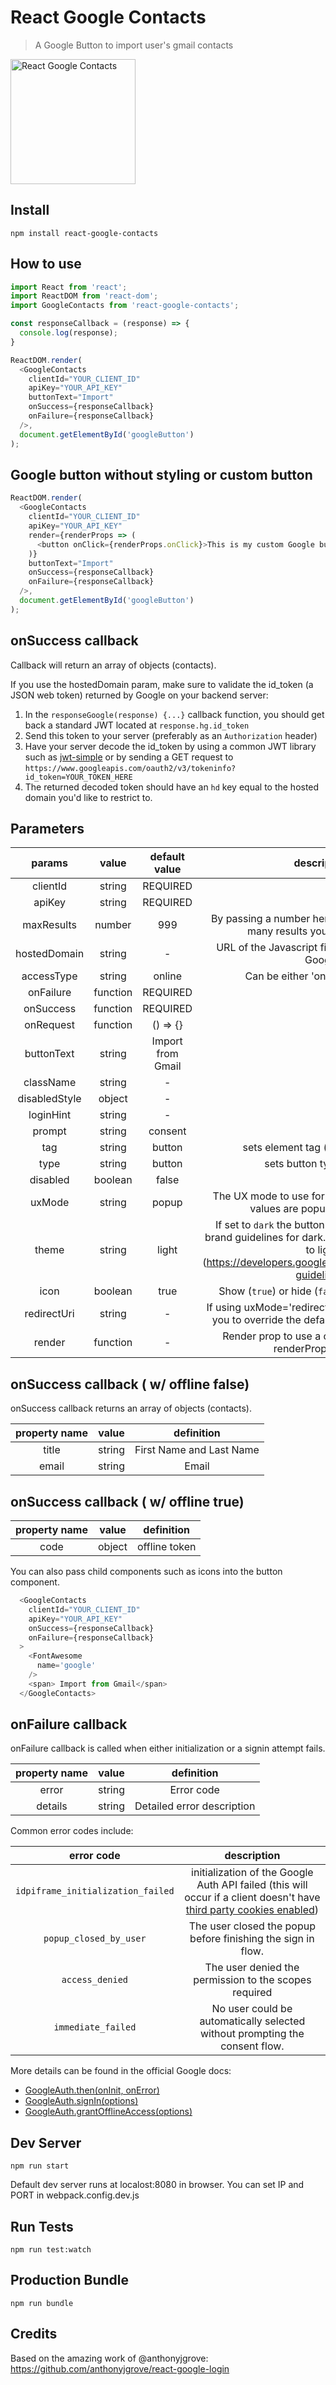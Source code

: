 # React Google Contacts

> A Google Button to import user's gmail contacts

<img src="https://github.com/kwent/react-google-contacts/raw/master/doc/screenshot.png?raw=true" alt="React Google Contacts" style="max-width:100%;" height="200px">

## Install
```
npm install react-google-contacts
```

## How to use
```js
import React from 'react';
import ReactDOM from 'react-dom';
import GoogleContacts from 'react-google-contacts';

const responseCallback = (response) => {
  console.log(response);
}

ReactDOM.render(
  <GoogleContacts
    clientId="YOUR_CLIENT_ID"
    apiKey="YOUR_API_KEY"
    buttonText="Import"
    onSuccess={responseCallback}
    onFailure={responseCallback}
  />,
  document.getElementById('googleButton')
);
```

## Google button without styling or custom button
```js
ReactDOM.render(
  <GoogleContacts
    clientId="YOUR_CLIENT_ID"
    apiKey="YOUR_API_KEY"
    render={renderProps => (
      <button onClick={renderProps.onClick}>This is my custom Google button</button>
    )}
    buttonText="Import"
    onSuccess={responseCallback}
    onFailure={responseCallback}
  />,
  document.getElementById('googleButton')
);
```

## onSuccess callback

Callback will return an array of objects (contacts).

If you use the hostedDomain param, make sure to validate the id_token (a JSON web token) returned by Google on your backend server:
 1. In the `responseGoogle(response) {...}` callback function, you should get back a standard JWT located at `response.hg.id_token`
 2. Send this token to your server (preferably as an `Authorization` header)
 3. Have your server decode the id_token by using a common JWT library such as [jwt-simple](https://github.com/hokaccha/node-jwt-simple) or by sending a GET request to `https://www.googleapis.com/oauth2/v3/tokeninfo?id_token=YOUR_TOKEN_HERE`
 4. The returned decoded token should have an `hd` key equal to the hosted domain you'd like to restrict to.


## Parameters

|    params    |   value  |             default value            |   description    |
|:------------:|:--------:|:------------------------------------:|:----------------:|
|    clientId  |  string  |               REQUIRED               |                  |
|    apiKey    |  string  |               REQUIRED               |                  |
|  maxResults  |  number  |                  999                 |   By passing a number here you can restrict how many results you want to return   |
| hostedDomain |  string  |                   -                  | URL of the Javascript file normally hosted by Google |
|  accessType  |  string  |                 online               | Can be either 'online' or 'offline'. |
|   onFailure  | function |               REQUIRED               |                  |
|   onSuccess  | function |               REQUIRED               |                  |
|   onRequest  | function |                () => {}              |                  |
|   buttonText |  string  |             Import from Gmail        |                  |
|   className  |  string  |                   -                  |                  |
| disabledStyle|  object  |                   -                  |                  |
|   loginHint  |  string  |                   -                  |                  |
|    prompt    |  string  |               consent                |                  |
|     tag      |  string  |                button                |  sets element tag (div, a, span, etc     |
|     type     |  string  |               button                 |sets button type (submit || button)     |
|  disabled    | boolean  |               false                  |                  |
|   uxMode     |  string  |               popup                  | The UX mode to use for the sign-in flow. Valid values are popup and redirect. |
|    theme     | string   |               light                  | If set to `dark` the button will follow the Google brand guidelines for dark. Otherwise it will default to light (https://developers.google.com/identity/branding-guidelines) |
|    icon      | boolean  |               true                   | Show (`true`) or hide (`false`) the Google Icon |
| redirectUri  |  string  |                 -                    | If using uxMode='redirect', this parameter allows you to override the default redirect_uri that will
|   render     | function |                 -                    | Render prop to use a custom element, use renderProps.onClick |

## onSuccess callback ( w/ offline false)

  onSuccess callback returns an array of objects (contacts).

| property name |  value   |             definition               |
|:-------------:|:--------:|:------------------------------------:|
|   title       |  string  |        First Name and Last Name      |
|   email       |  string  |                Email                 |

## onSuccess callback ( w/ offline true)

| property name |  value   |             definition               |
|:-------------:|:--------:|:------------------------------------:|
|    code       |  object  |           offline token              |

You can also pass child components such as icons into the button component.
```js
  <GoogleContacts
    clientId="YOUR_CLIENT_ID"
    apiKey="YOUR_API_KEY"
    onSuccess={responseCallback}
    onFailure={responseCallback}
  >
    <FontAwesome
      name='google'
    />
    <span> Import from Gmail</span>
  </GoogleContacts>

```


## onFailure callback

onFailure callback is called when either initialization or a signin attempt fails.

| property name |  value   |             definition               |
|:-------------:|:--------:|:------------------------------------:|
|   error       |  string  |           Error code                 |
|   details     |  string  |      Detailed error description      |



Common error codes include:

| error code | description |
|:----------:|:-----------:|
| `idpiframe_initialization_failed` | initialization of the Google Auth API failed (this will occur if a client doesn't have [third party cookies enabled](https://github.com/google/google-api-javascript-client/issues/260)) |
| `popup_closed_by_user` | The user closed the popup before finishing the sign in flow.|
| `access_denied` | The user denied the permission to the scopes required |
| `immediate_failed` | No user could be automatically selected without prompting the consent flow. |

More details can be found in the official Google docs:
 * [GoogleAuth.then(onInit, onError)](https://developers.google.com/identity/sign-in/web/reference#googleauththenoninit-onerror)
 * [GoogleAuth.signIn(options)](https://developers.google.com/identity/sign-in/web/reference#googleauthsigninoptions)
 * [GoogleAuth.grantOfflineAccess(options)](https://developers.google.com/identity/sign-in/web/reference#googleauthgrantofflineaccessoptions)

## Dev Server
```
npm run start
```
Default dev server runs at localost:8080 in browser.
You can set IP and PORT in webpack.config.dev.js

## Run Tests
```
npm run test:watch
```

## Production Bundle
```
npm run bundle
```

## Credits

Based on the amazing work of @anthonyjgrove: https://github.com/anthonyjgrove/react-google-login
